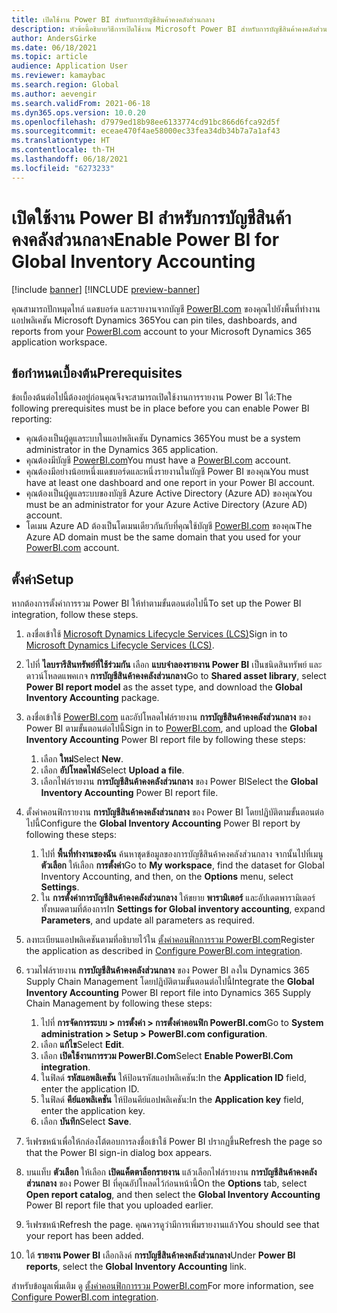 ```yaml
---
title: เปิดใช้งาน Power BI สำหรับการบัญชีสินค้าคงคลังส่วนกลาง
description: หัวข้อนี้อธิบายวิธีการเปิดใช้งาน Microsoft Power BI สำหรับการบัญชีสินค้าคงคลังส่วนกลาง
author: AndersGirke
ms.date: 06/18/2021
ms.topic: article
audience: Application User
ms.reviewer: kamaybac
ms.search.region: Global
ms.author: aevengir
ms.search.validFrom: 2021-06-18
ms.dyn365.ops.version: 10.0.20
ms.openlocfilehash: d7979ed18b98ee6133774cd91bc866d6fca92d5f
ms.sourcegitcommit: eceae470f4ae58000ec33fea34db34b7a7a1af43
ms.translationtype: HT
ms.contentlocale: th-TH
ms.lasthandoff: 06/18/2021
ms.locfileid: "6273233"
---
```

# <a name="enable-power-bi-for-global-inventory-accounting"></a><span data-ttu-id="04760-103">เปิดใช้งาน Power BI สำหรับการบัญชีสินค้าคงคลังส่วนกลาง</span><span class="sxs-lookup"><span data-stu-id="04760-103">Enable Power BI for Global Inventory Accounting</span></span>

[!include [banner](../includes/banner.md)]
[!INCLUDE [preview-banner](../includes/preview-banner.md)]

<span data-ttu-id="04760-104">คุณสามารถปักหมุดไทล์ แดชบอร์ด และรายงานจากบัญชี [PowerBI.com](https://powerbi.com/) ของคุณไปยังพื้นที่ทำงานแอปพลิเคชัน Microsoft Dynamics 365</span><span class="sxs-lookup"><span data-stu-id="04760-104">You can pin tiles, dashboards, and reports from your [PowerBI.com](https://powerbi.com/) account to your Microsoft Dynamics 365 application workspace.</span></span>

## <a name="prerequisites"></a><span data-ttu-id="04760-105">ข้อกำหนดเบื้องต้น</span><span class="sxs-lookup"><span data-stu-id="04760-105">Prerequisites</span></span>

<span data-ttu-id="04760-106">ข้อเบื้องต้นต่อไปนี้ต้องอยู่ก่อนคุณจึงจะสามารถเปิดใช้งานการรายงาน Power BI ได้:</span><span class="sxs-lookup"><span data-stu-id="04760-106">The following prerequisites must be in place before you can enable Power BI reporting:</span></span>

- <span data-ttu-id="04760-107">คุณต้องเป็นผู้ดูแลระบบในแอปพลิเคชัน Dynamics 365</span><span class="sxs-lookup"><span data-stu-id="04760-107">You must be a system administrator in the Dynamics 365 application.</span></span>
- <span data-ttu-id="04760-108">คุณต้องมีบัญชี [PowerBI.com](https://powerbi.com/)</span><span class="sxs-lookup"><span data-stu-id="04760-108">You must have a [PowerBI.com](https://powerbi.com/) account.</span></span>
- <span data-ttu-id="04760-109">คุณต้องมีอย่างน้อยหนึ่งแดชบอร์ดและหนึ่งรายงานในบัญชี Power BI ของคุณ</span><span class="sxs-lookup"><span data-stu-id="04760-109">You must have at least one dashboard and one report in your Power BI account.</span></span>
- <span data-ttu-id="04760-110">คุณต้องเป็นผู้ดูแลระบบของบัญชี Azure Active Directory (Azure AD) ของคุณ</span><span class="sxs-lookup"><span data-stu-id="04760-110">You must be an administrator for your Azure Active Directory (Azure AD) account.</span></span>
- <span data-ttu-id="04760-111">โดเมน Azure AD ต้องเป็นโดเมนเดียวกันกับที่คุณใช้บัญชี [PowerBI.com](https://powerbi.com/) ของคุณ</span><span class="sxs-lookup"><span data-stu-id="04760-111">The Azure AD domain must be the same domain that you used for your [PowerBI.com](https://powerbi.com/) account.</span></span>

## <a name="setup"></a><span data-ttu-id="04760-112">ตั้งค่า</span><span class="sxs-lookup"><span data-stu-id="04760-112">Setup</span></span>

<span data-ttu-id="04760-113">หากต้องการตั้งค่าการรวม Power BI ให้ทำตามขั้นตอนต่อไปนี้</span><span class="sxs-lookup"><span data-stu-id="04760-113">To set up the Power BI integration, follow these steps.</span></span>

1. <span data-ttu-id="04760-114">ลงชื่อเข้าใช้ [Microsoft Dynamics Lifecycle Services (LCS)](https://lcs.dynamics.com/Logon/Index)</span><span class="sxs-lookup"><span data-stu-id="04760-114">Sign in to [Microsoft Dynamics Lifecycle Services (LCS)](https://lcs.dynamics.com/Logon/Index).</span></span>
1. <span data-ttu-id="04760-115">ไปที่ **ไลบรารีสินทรัพย์ที่ใช้ร่วมกัน** เลือก **แบบจำลองรายงาน Power BI** เป็นชนิดสินทรัพย์ และดาวน์โหลดแพคเกจ **การบัญชีสินค้าคงคลังส่วนกลาง**</span><span class="sxs-lookup"><span data-stu-id="04760-115">Go to **Shared asset library**, select **Power BI report model** as the asset type, and download the **Global Inventory Accounting** package.</span></span> 
1. <span data-ttu-id="04760-116">ลงชื่อเข้าใช้ [PowerBI.com](https://app.powerbi.com/) และอัปโหลดไฟล์รายงาน **การบัญชีสินค้าคงคลังส่วนกลาง** ของ Power BI ตามขั้นตอนต่อไปนี้</span><span class="sxs-lookup"><span data-stu-id="04760-116">Sign in to [PowerBI.com](https://app.powerbi.com/), and upload the **Global Inventory Accounting** Power BI report file by following these steps:</span></span>

    1. <span data-ttu-id="04760-117">เลือก **ใหม่**</span><span class="sxs-lookup"><span data-stu-id="04760-117">Select **New**.</span></span>
    1. <span data-ttu-id="04760-118">เลือก **อัปโหลดไฟล์**</span><span class="sxs-lookup"><span data-stu-id="04760-118">Select **Upload a file**.</span></span>
    1. <span data-ttu-id="04760-119">เลือกไฟล์รายงาน **การบัญชีสินค้าคงคลังส่วนกลาง** ของ Power BI</span><span class="sxs-lookup"><span data-stu-id="04760-119">Select the **Global Inventory Accounting** Power BI report file.</span></span>

1. <span data-ttu-id="04760-120">ตั้งค่าคอนฟิกรายงาน **การบัญชีสินค้าคงคลังส่วนกลาง** ของ Power BI โดยปฏิบัติตามขั้นตอนต่อไปนี้</span><span class="sxs-lookup"><span data-stu-id="04760-120">Configure the **Global Inventory Accounting** Power BI report by following these steps:</span></span>

    1. <span data-ttu-id="04760-121">ไปที่ **พื้นที่ทำงานของฉัน** ค้นหาชุดข้อมูลของการบัญชีสินค้าคงคลังส่วนกลาง จากนั้นไปที่เมนู **ตัวเลือก** ให้เลือก **การตั้งค่า**</span><span class="sxs-lookup"><span data-stu-id="04760-121">Go to **My workspace**, find the dataset for Global Inventory Accounting, and then, on the **Options** menu, select **Settings**.</span></span>
    1. <span data-ttu-id="04760-122">ใน **การตั้งค่าการบัญชีสินค้าคงคลังส่วนกลาง** ให้ขยาย **พารามิเตอร์** และอัปเดตพารามิเตอร์ทั้งหมดตามที่ต้องการ</span><span class="sxs-lookup"><span data-stu-id="04760-122">In **Settings for Global inventory accounting**, expand **Parameters**, and update all parameters as required.</span></span>

1. <span data-ttu-id="04760-123">ลงทะเบียนแอปพลิเคชันตามที่อธิบายไว้ใน [ตั้งค่าคอนฟิกการรวม PowerBI.com](../../fin-ops-core/dev-itpro/analytics/configure-power-bi-integration.md#registration-process)</span><span class="sxs-lookup"><span data-stu-id="04760-123">Register the application as described in [Configure PowerBI.com integration](../../fin-ops-core/dev-itpro/analytics/configure-power-bi-integration.md#registration-process).</span></span>
1. <span data-ttu-id="04760-124">รวมไฟล์รายงาน **การบัญชีสินค้าคงคลังส่วนกลาง** ของ Power BI ลงใน Dynamics 365 Supply Chain Management โดยปฏิบัติตามขั้นตอนต่อไปนี้</span><span class="sxs-lookup"><span data-stu-id="04760-124">Integrate the **Global Inventory Accounting** Power BI report file into Dynamics 365 Supply Chain Management by following these steps:</span></span>

    1. <span data-ttu-id="04760-125">ไปที่ **การจัดการระบบ \> การตั้งค่า \> การตั้งค่าคอนฟิก PowerBI.com**</span><span class="sxs-lookup"><span data-stu-id="04760-125">Go to **System administration \> Setup \> PowerBI.com configuration**.</span></span>
    1. <span data-ttu-id="04760-126">เลือก **แก้ไข**</span><span class="sxs-lookup"><span data-stu-id="04760-126">Select **Edit**.</span></span>
    1. <span data-ttu-id="04760-127">เลือก **เปิดใช้งานการรวม PowerBI.Com**</span><span class="sxs-lookup"><span data-stu-id="04760-127">Select **Enable PowerBI.Com integration**.</span></span>
    1. <span data-ttu-id="04760-128">ในฟิลด์ **รหัสแอพลิเคชัน** ให้ป้อนรหัสแอปพลิเคชัน:</span><span class="sxs-lookup"><span data-stu-id="04760-128">In the **Application ID** field, enter the application ID.</span></span>
    1. <span data-ttu-id="04760-129">ในฟิลด์ **คีย์แอพลิเคชัน** ให้ป้อนคีย์แอปพลิเคชัน:</span><span class="sxs-lookup"><span data-stu-id="04760-129">In the **Application key** field, enter the application key.</span></span>
    1. <span data-ttu-id="04760-130">เลือก **บันทึก**</span><span class="sxs-lookup"><span data-stu-id="04760-130">Select **Save**.</span></span>

1. <span data-ttu-id="04760-131">รีเฟรชหน้าเพื่อให้กล่องโต้ตอบการลงชื่อเข้าใช้ Power BI ปรากฏขึ้น</span><span class="sxs-lookup"><span data-stu-id="04760-131">Refresh the page so that the Power BI sign-in dialog box appears.</span></span>
1. <span data-ttu-id="04760-132">บนแท็บ **ตัวเลือก** ให้เลือก **เปิดแค็ตตาล็อกรายงาน** แล้วเลือกไฟล์รายงาน **การบัญชีสินค้าคงคลังส่วนกลาง** ของ Power BI ที่คุณอัปโหลดไว้ก่อนหน้านี้</span><span class="sxs-lookup"><span data-stu-id="04760-132">On the **Options** tab, select **Open report catalog**, and then select the **Global Inventory Accounting** Power BI report file that you uploaded earlier.</span></span>
1. <span data-ttu-id="04760-133">รีเฟรชหน้า</span><span class="sxs-lookup"><span data-stu-id="04760-133">Refresh the page.</span></span> <span data-ttu-id="04760-134">คุณควรดูว่ามีการเพิ่มรายงานแล้ว</span><span class="sxs-lookup"><span data-stu-id="04760-134">You should see that your report has been added.</span></span>
1. <span data-ttu-id="04760-135">ใต้ **รายงาน Power BI** เลือกลิงค์ **การบัญชีสินค้าคงคลังส่วนกลาง**</span><span class="sxs-lookup"><span data-stu-id="04760-135">Under **Power BI reports**, select the **Global Inventory Accounting** link.</span></span>

<span data-ttu-id="04760-136">สำหรับข้อมูลเพิ่มเติม ดู [ตั้งค่าคอนฟิกการรวม PowerBI.com](../../fin-ops-core/dev-itpro/analytics/configure-power-bi-integration.md)</span><span class="sxs-lookup"><span data-stu-id="04760-136">For more information, see [Configure PowerBI.com integration](../../fin-ops-core/dev-itpro/analytics/configure-power-bi-integration.md).</span></span>
